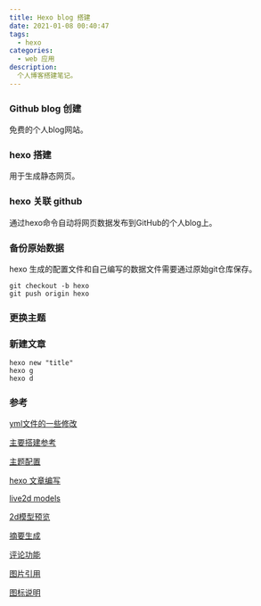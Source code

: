```yaml
---
title: Hexo blog 搭建
date: 2021-01-08 00:40:47
tags: 
  - hexo
categories:
  - web 应用
description: 
  个人博客搭建笔记。
---
```


### Github blog 创建

  免费的个人blog网站。

### hexo 搭建

  用于生成静态网页。

### hexo 关联 github

  通过hexo命令自动将网页数据发布到GitHub的个人blog上。

### 备份原始数据

  hexo 生成的配置文件和自己编写的数据文件需要通过原始git仓库保存。

```shell
git checkout -b hexo
git push origin hexo
```

### 更换主题

### 新建文章

```shell
hexo new "title"
hexo g
hexo d
```



### 参考

[yml文件的一些修改](https://yafine-blog.cn/posts/7de0.html)

[主要搭建参考](https://zhuanlan.zhihu.com/p/35668237)

[主题配置](https://blog.csdn.net/nightmare_dimple/article/details/86661502)

[hexo 文章编写](https://jiazhibo.top/2020/10/12/%E5%9C%A8%E8%BF%99%E9%87%8C/)

[live2d models](https://github.com/xiazeyu/live2d-widget-models)

[2d模型预览]([https://blog.csdn.net/wang_123_zy/article/details/87181892)

[摘要生成](https://yueyue200830.github.io/2020/02/23/%E8%AE%BE%E7%BD%AEhexo%E9%A6%96%E9%A1%B5%E5%8F%AA%E6%98%BE%E7%A4%BA%E9%83%A8%E5%88%86%E6%91%98%E8%A6%81%EF%BC%88%E4%B8%8D%E6%98%BE%E7%A4%BA%E5%85%A8%E6%96%87%EF%BC%89/)

[评论功能](https://asdfv1929.github.io/)

[图片引用](https://blog.csdn.net/lichenliang666/article/details/88218551)

[图标说明](https://fontawesome.dashgame.com/)







